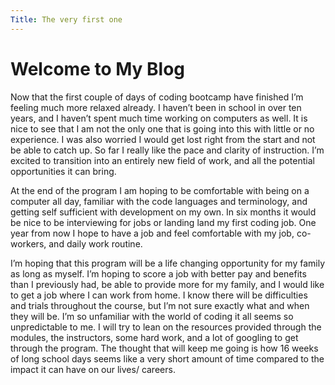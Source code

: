 ```yaml
---
Title: The very first one
---
```


# Welcome to My Blog

Now that the first couple of days of coding bootcamp have finished I’m feeling much more relaxed already. I haven’t been in school in over ten years, and I haven’t spent much time working on computers as well. It is nice to see that I am not the only one that is going into this with little or no experience. I was also worried I would get lost right from the start and not be able to catch up. So far I really like the pace and clarity of instruction. I’m excited to transition into an entirely new field of work, and all the potential opportunities it can bring.

At the end of the program I am hoping to be comfortable with being on a computer all day, familiar with the code languages and terminology, and getting self sufficient with development on my own. In six months it would be nice to be interviewing for jobs or landing land my first coding job. One year from now I hope to have a job and feel comfortable with my job, co-workers, and daily work routine.

I’m hoping that this program will be a life changing opportunity for my family as long as myself. I’m hoping to score a job with better pay and benefits than I previously had, be able to provide more for my family, and I would like to get a job where I can work from home. I know there will be difficulties and trials throughout the course, but I’m not sure exactly what and when they will be. I’m so unfamiliar with the world of coding it all seems so unpredictable to me. I will try to lean on the resources provided through the modules, the instructors, some hard work, and a lot of googling to get through the program. The thought that will keep me going is how 16 weeks of long school days seems like a very short amount of time compared to the impact it can have on our lives/ careers.
